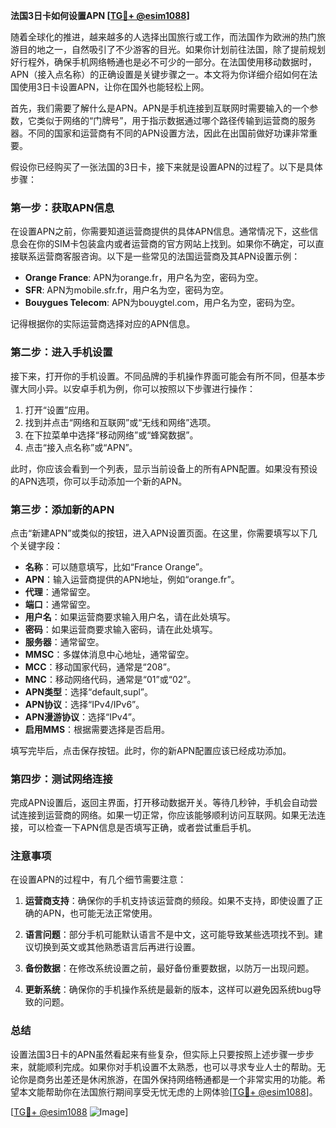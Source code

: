 **法国3日卡如何设置APN [[TG💪+ @esim1088](https://t.me/s/esim1088)]**

随着全球化的推进，越来越多的人选择出国旅行或工作，而法国作为欧洲的热门旅游目的地之一，自然吸引了不少游客的目光。如果你计划前往法国，除了提前规划好行程外，确保手机网络畅通也是必不可少的一部分。在法国使用移动数据时，APN（接入点名称）的正确设置是关键步骤之一。本文将为你详细介绍如何在法国使用3日卡设置APN，让你在国外也能轻松上网。

首先，我们需要了解什么是APN。APN是手机连接到互联网时需要输入的一个参数，它类似于网络的“门牌号”，用于指示数据通过哪个路径传输到运营商的服务器。不同的国家和运营商有不同的APN设置方法，因此在出国前做好功课非常重要。

假设你已经购买了一张法国的3日卡，接下来就是设置APN的过程了。以下是具体步骤：

### 第一步：获取APN信息

在设置APN之前，你需要知道运营商提供的具体APN信息。通常情况下，这些信息会在你的SIM卡包装盒内或者运营商的官方网站上找到。如果你不确定，可以直接联系运营商客服咨询。以下是一些常见的法国运营商及其APN设置示例：

- **Orange France**: APN为orange.fr，用户名为空，密码为空。
- **SFR**: APN为mobile.sfr.fr，用户名为空，密码为空。
- **Bouygues Telecom**: APN为bouygtel.com，用户名为空，密码为空。

记得根据你的实际运营商选择对应的APN信息。

### 第二步：进入手机设置

接下来，打开你的手机设置。不同品牌的手机操作界面可能会有所不同，但基本步骤大同小异。以安卓手机为例，你可以按照以下步骤进行操作：

1. 打开“设置”应用。
2. 找到并点击“网络和互联网”或“无线和网络”选项。
3. 在下拉菜单中选择“移动网络”或“蜂窝数据”。
4. 点击“接入点名称”或“APN”。

此时，你应该会看到一个列表，显示当前设备上的所有APN配置。如果没有预设的APN选项，你可以手动添加一个新的APN。

### 第三步：添加新的APN

点击“新建APN”或类似的按钮，进入APN设置页面。在这里，你需要填写以下几个关键字段：

- **名称**：可以随意填写，比如“France Orange”。
- **APN**：输入运营商提供的APN地址，例如“orange.fr”。
- **代理**：通常留空。
- **端口**：通常留空。
- **用户名**：如果运营商要求输入用户名，请在此处填写。
- **密码**：如果运营商要求输入密码，请在此处填写。
- **服务器**：通常留空。
- **MMSC**：多媒体消息中心地址，通常留空。
- **MCC**：移动国家代码，通常是“208”。
- **MNC**：移动网络代码，通常是“01”或“02”。
- **APN类型**：选择“default,supl”。
- **APN协议**：选择“IPv4/IPv6”。
- **APN漫游协议**：选择“IPv4”。
- **启用MMS**：根据需要选择是否启用。

填写完毕后，点击保存按钮。此时，你的新APN配置应该已经成功添加。

### 第四步：测试网络连接

完成APN设置后，返回主界面，打开移动数据开关。等待几秒钟，手机会自动尝试连接到运营商的网络。如果一切正常，你应该能够顺利访问互联网。如果无法连接，可以检查一下APN信息是否填写正确，或者尝试重启手机。

### 注意事项

在设置APN的过程中，有几个细节需要注意：

1. **运营商支持**：确保你的手机支持该运营商的频段。如果不支持，即使设置了正确的APN，也可能无法正常使用。
   
2. **语言问题**：部分手机可能默认语言不是中文，这可能导致某些选项找不到。建议切换到英文或其他熟悉语言后再进行设置。

3. **备份数据**：在修改系统设置之前，最好备份重要数据，以防万一出现问题。

4. **更新系统**：确保你的手机操作系统是最新的版本，这样可以避免因系统bug导致的问题。

### 总结

设置法国3日卡的APN虽然看起来有些复杂，但实际上只要按照上述步骤一步步来，就能顺利完成。如果你对手机设置不太熟悉，也可以寻求专业人士的帮助。无论你是商务出差还是休闲旅游，在国外保持网络畅通都是一个非常实用的功能。希望本文能帮助你在法国旅行期间享受无忧无虑的上网体验[[TG💪+ @esim1088](https://t.me/s/esim1088)]。

[[TG💪+ @esim1088](https://t.me/s/esim1088) ![Image](https://i.postimg.cc/4NQfJmqS/Snipaste-2025-05-13-00-14-12.png)]